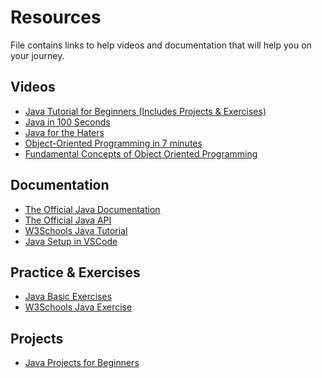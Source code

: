 <h1>Resources</h1>
File contains links to help videos and documentation that will help you on your journey.

<h2>Videos</h2>
<ul>
  <li><a href="https://www.youtube.com/watch?v=eIrMbAQSU34">Java Tutorial for Beginners (Includes Projects & Exercises)</a></li>
  <li><a href="https://www.youtube.com/watch?v=l9AzO1FMgM8">Java in 100 Seconds</a></li>
  <li><a href="https://www.youtube.com/watch?v=m4-HM_sCvtQ">Java for the Haters</a></li>
  <li><a href="https://www.youtube.com/watch?v=pTB0EiLXUC8">Object-Oriented Programming in 7 minutes</a></li>
  <li><a href="https://www.youtube.com/watch?v=m_MQYyJpIjg">Fundamental Concepts of Object Oriented Programming</a></li>
</ul>

<h2>Documentation</h2>
<ul>
  <li><a href="https://docs.oracle.com/javase/tutorial/">The Official Java Documentation</a></li>
  <li><a href="https://docs.oracle.com/javase/8/docs/api/">The Official Java API</a></li>
  <li><a href="https://www.w3schools.com/java/">W3Schools Java Tutorial</a></li>
  <li><a href="https://code.visualstudio.com/docs/java/java-tutorial">Java Setup in VSCode</a></li>
</ul>

<h2>Practice & Exercises</h2>
<ul>
  <li><a href="https://www.w3resource.com/java-exercises/basic/index.php">Java Basic Exercises</a></li>
  <li><a href="https://www.w3schools.com/java/java_exercises.asp">W3Schools Java Exercise</a></ul>
</ul>

<h2>Projects</h2>
<ul>
  <li><a href="https://java2blog.com/java-projects-for-beginners/">Java Projects for Beginners</a></ul>
</ul>
